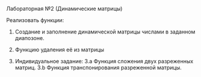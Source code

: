 Лабораторная №2  (Динамические матрицы)

Реализовать функции:

1. Создание и заполнение динамической матрицы числами в заданном диапозоне.

2. Функцию удаления её из матрицы

3. Индивидуальное задание:
    3.a Функция сложения двух разреженных  матриц.
    3.b Функция транспонирования разреженной матрицы.